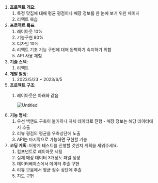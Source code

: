 1. **프로젝트 개요**:
   1. 특정 맛집에 대해 평균 평점이나 매장 정보를 한 눈에 보기 위한 페이지
   2. 리액트 복습
2. **프로젝트 목표**:
   1. 레이아웃 10%
   2. 기능구현 80%
   3. 디자인 10%
   4. 리액트 기초 기능 구현에 대해 완벽하기 숙지하기 위함
   5. API 사용 체험
3. **기술 스택**:
   1. 리액트
4. **개발 일정**:
   1. 2023/5/23 ~ 2023/6/5
5. **프로젝트 구조**:
   1. 레이아웃은 아래와 같음

      ![Untitled](https://s3-us-west-2.amazonaws.com/secure.notion-static.com/fa327030-07ce-4eaa-bc2b-34abe5e111ec/Untitled.png)
6. **기능 명세**:
   1. 우선 백엔드 구축이 불가하니 자체 데이터로 진행 - 매장 정보는 해당 데이터에서 추출
   2. 리뷰 평점의 평균을 우측상단에 노출
   3. API는 마지막으로 가능하면 구현할 기능
7. **코딩 계획**: 어떻게 테스트를 진행할 것인지 계획을 세워주세요.
   1. 컴포넌트로 레이아웃 세팅
   2. 실제 매장 데이터 3개정도 파일 생성
   3. 데이터베이스에서 데이터 추출 구현
   4. 리뷰 모음에서 평균 점수 상단에 추출
   5. 지도 구현
